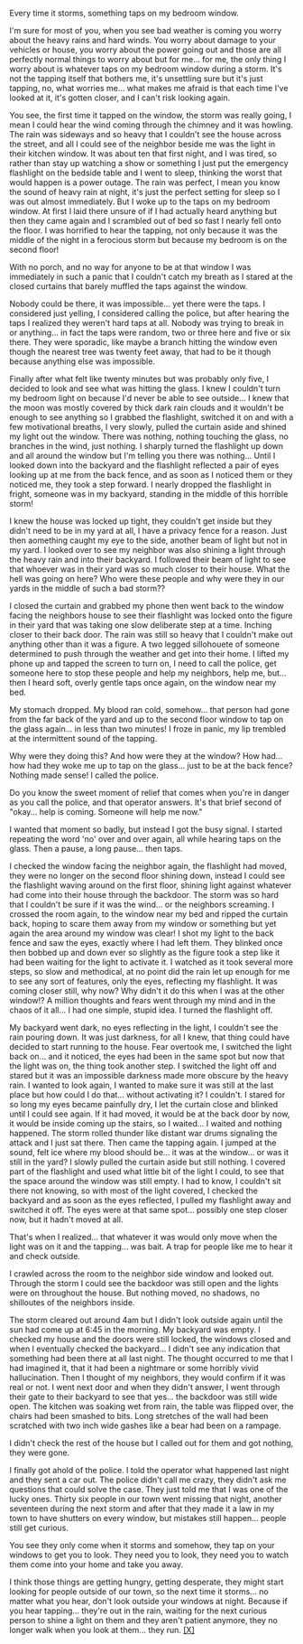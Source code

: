 Every time it storms, something taps on my bedroom window. 

I'm sure for most of you, when you see bad weather is coming you worry about the heavy rains and hard winds. You worry about damage to your vehicles or house, you worry about the power going out and those are all perfectly normal things to worry about but for me... for me, the only thing I worry about is whatever taps on my bedroom window during a storm.
  It's not the tapping itself that bothers me, it's unsettling sure but it's just tapping, no, what worries me... what makes me afraid is that each time I've looked at it, it's gotten closer, and I can't risk looking again.

  You see, the first time it tapped on the window, the storm was really going, I mean I could hear the wind coming through the chimney and it was howling. The rain was sideways and so heavy that I couldn't see the house across the street, and all I could see of the neighbor beside me was the light in their kitchen window.
  It was about ten that first night, and I was tired, so rather than stay up watching a show or something I just put the emergency flashlight on the bedside table and I went to sleep, thinking the worst that would happen is a power outage.
  The rain was perfect, I mean you know the sound of heavy rain at night, it's just the perfect setting for sleep so I was out almost immediately. 
  But I woke up to the taps on my bedroom window. At first I laid there unsure of if I had actually heard anything but then they came again and I scrambled out of bed so fast I nearly fell onto the floor. I was horrified to hear the tapping, not only because it was the middle of the night in a ferocious storm but because my bedroom is on the second floor!

With no porch, and no way for anyone to be at that window I was immediately in such a panic that I couldn't catch my breath as I stared at the closed curtains that barely muffled the taps against the window.

  Nobody could be there, it was impossible... yet there were the taps.
  I considered just yelling, I considered calling the police, but after hearing the taps I realized they weren't hard taps at all. Nobody was trying to break in or anything... in fact the taps were random, two or three here and five or six there. 
  They were sporadic, like maybe a branch hitting the window even though the nearest tree was twenty feet away, that had to be it though because anything else was impossible. 

  Finally after what felt like twenty minutes but was probably only five, I decided to look and see what was hitting the glass. I knew I couldn't turn my bedroom light on because I'd never be able to see outside... I knew that the moon was mostly covered by thick dark rain clouds and it wouldn't be enough to see anything so I grabbed the flashlight, switched it on and with a few motivational breaths, I very slowly, pulled the curtain aside and shined my light out the window.
  There was nothing, nothing touching the glass, no branches in the wind, just nothing. 
  I sharply turned the flashlight up down and all around the window but I'm telling you there was nothing...
  Until I looked down into the backyard and the flashlight reflected a pair of eyes looking up at me from the back fence, and as soon as I noticed them or they noticed me, they took a step forward. 
  I nearly dropped the flashlight in fright, someone was in my backyard, standing in the middle of this horrible storm!

  I knew the house was locked up tight, they couldn't get inside but they didn't need to be in my yard at all, I have a privacy fence for a reason.
 Just then aomething caught my eye to the side, another beam of light but not in my yard. I looked over to see my neighbor was also shining a light through the heavy rain and into their backyard.
  I followed their beam of light to see that whoever was in their yard was so much closer to their house.
  What the hell was going on here? Who were these people and why were they in our yards in the middle of such a bad storm??

  I closed the curtain and grabbed my phone then went back to the window facing the neighbors house to see their flashlight was locked onto the figure in their yard that was taking one slow deliberate step at a time. Inching closer to their back door.
  The rain was still so heavy that I couldn't make out anything other than it was a figure. A two legged sillohouete of someone determined to push through the weather and get into their home. 
  I lifted my phone up and tapped the screen to turn on, I need to call the police, get someone here to stop these people and help my neighbors, help me, but... then I heard soft, overly gentle taps once again, on the window near my bed. 

  My stomach dropped. My blood ran cold, somehow... that person had gone from the far back of the yard and up to the second floor window to tap on the glass again... in less than two minutes!
  I froze in panic, my lip trembled at the intermittent sound of the tapping.

  Why were they doing this? And how were they at the window? How had... how had they woke me up to tap on the glass... just to be at the back fence?
 Nothing made sense! I called the police.

Do you know the sweet moment of relief that comes when you're in danger as you call the police, and that operator answers. It's that brief second of "okay... help is coming. Someone will help me now."

I wanted that moment so badly, but instead I got the busy signal. 
I started repeating the word 'no' over and over again, all while hearing taps on the glass. Then a pause, a long pause... then taps.

  I checked the window facing the neighbor again, the flashlight had moved, they were no longer on the second floor shining down, instead I could see the flashlight waving around on the first floor, shining light against whatever had come into their house through the backdoor.
  The storm was so hard that I couldn't be sure if it was the wind... or the neighbors screaming.
  I crossed the room again, to the window near my bed and ripped the curtain back, hoping to scare them away from my window or something but yet again the area around my window was clear! I shot my light to the back fence and saw the eyes, exactly where I had left them. 
  They blinked once then bobbed up and down ever so slightly as the figure took a step like it had been waiting for the light to activate it.
  I watched as it took several more steps, so slow and methodical, at no point did the rain let up enough for me to see any sort of features, only the eyes, reflecting my flashlight. 
  It was coming closer still, why now? Why didn't it do this when I was at the other window!? 
  A million thoughts and fears went through my mind and in the chaos of it all... I had one simple, stupid idea.
  I turned the flashlight off.

My backyard went dark, no eyes reflecting in the light, I couldn't see the rain pouring down. It was just darkness, for all I knew, that thing could have decided to start running to the house.
  Fear overtook me, I switched the light back on... and it noticed, the eyes had been in the same spot but now that the light was on, the thing took another step. 
  I switched the light off and stared but it was an impossible darkness made more obscure by the heavy rain. 
  I wanted to look again, I wanted to make sure it was still at the last place but how could I do that... without activating it? I couldn't. 
  I stared for so long my eyes became painfully dry, I let the curtain close and blinked until I could see again. If it had moved, it would be at the back door by now, it would be inside coming up the stairs, so I waited... I waited and nothing happened.
  The storm rolled thunder like distant war drums signaling the attack and I just sat there.
  Then came the tapping again.
I jumped at the sound, felt ice where my blood should be... it was at the window... or was it still in the yard?
  I slowly pulled the curtain aside but still nothing. I covered part of the flashlight and used what little bit of the light I could, to see that the space around the window was still empty.
  I had to know, I couldn't sit there not knowing, so with most of the light covered, I checked the backyard and as soon as the eyes reflected, I pulled my flashlight away and switched it off.
  The eyes were at that same spot... possibly one step closer now, but it hadn't moved at all.

  That's when I realized... that whatever it was would only move when the light was on it and the tapping... was bait. A trap for people like me to hear it and check outside.

  I crawled across the room to the neighbor side window and looked out. Through the storm I could see the backdoor was still open and the lights were on throughout the house. But nothing moved, no shadows, no shilloutes of the neighbors inside.

  The storm cleared out around 4am but I didn't look outside again until the sun had come up at 6:45 in the morning. 
  My backyard was empty. I checked my house and the doors were still locked, the windows closed and when I eventually checked the backyard... I didn't see any indication that something had been there at all last night. 
  The thought occurred to me that I had imagined it, that it had been a nightmare or some horribly vivid hallucination.
  Then I thought of my neighbors, they would confirm if it was real or not.
  I went next door and when they didn't answer, I went through their gate to their backyard to see that yes... the backdoor was still wide open.
  The kitchen was soaking wet from rain, the table was flipped over, the chairs had been smashed to bits. Long stretches of the wall had been scratched with two inch wide gashes like a bear had been on a rampage.

  I didn't check the rest of the house but I called out for them and got nothing, they were gone. 

  I finally got ahold of the police. I told the operator what happened last night and they sent a car out. 
  The police didn't call me crazy, they didn't ask me questions that could solve the case. They just told me that I was one of the lucky ones. 
  Thirty six people in our town went missing that night, another seventeen during the next storm and after that they made it a law in my town to have shutters on every window, but mistakes still happen... people still get curious. 

You see they only come when it storms and somehow, they tap on your windows to get you to look. They need you to look, they need you to watch them come into your home and take you away.

 I think those things are getting hungry, getting desperate, they might start looking for people outside of our town, so the next time it storms... no matter what you hear, don't look outside your windows at night. Because if you hear tapping...  they're out in the rain, waiting for the next curious person to shine a light on them and they aren't patient anymore, they no longer walk when you look at them... they run. [[X]](https://youtube.com/@gloomstation?si=BasQ221EpJpOhWR2)